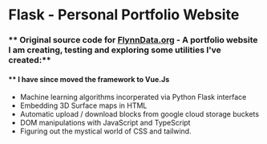 <h1> Flask - Personal Portfolio Website </h1>


### ** Original source code for [FlynnData.org](https://link-url-here.org) - A portfolio website I am creating, testing and exploring some utilities I've created:**
#### ** I have since moved the framework to Vue.Js

* Machine learning algorithms incorperated via Python Flask interface </li>
* Embedding 3D Surface maps in HTML</li>
* Automatic upload / download blocks from google cloud storage buckets</li>
* DOM manipulations with JavaScript and TypeScript </li>
* Figuring out the mystical world of CSS and tailwind.</li>
